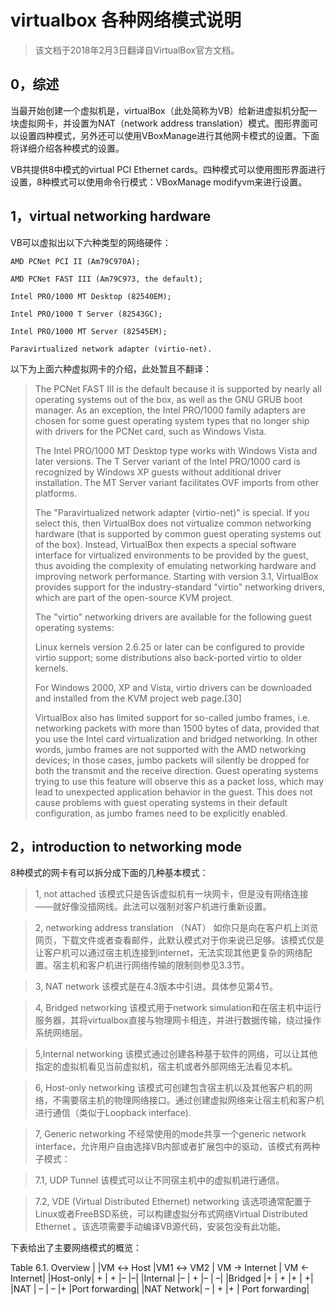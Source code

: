 # virtualbox 各种网络模式说明

>该文档于2018年2月3日翻译自VirtualBox官方文档。

## 0，综述
当最开始创建一个虚拟机是，virtualBox（此处简称为VB）给新进虚拟机分配一块虚拟网卡，并设置为NAT（network address translation）模式。图形界面可以设置四种模式，另外还可以使用VBoxManage进行其他网卡模式的设置。下面将详细介绍各种模式的设置。

VB共提供8中模式的virtual PCI Ethernet cards。四种模式可以使用图形界面进行设置，8种模式可以使用命令行模式：VBoxManage modifyvm来进行设置。

## 1，virtual networking hardware
VB可以虚拟出以下六种类型的网络硬件：
```
AMD PCNet PCI II (Am79C970A);

AMD PCNet FAST III (Am79C973, the default);

Intel PRO/1000 MT Desktop (82540EM);

Intel PRO/1000 T Server (82543GC);

Intel PRO/1000 MT Server (82545EM);

Paravirtualized network adapter (virtio-net).
```
以下为上面六种虚拟网卡的介绍，此处暂且不翻译：

<blockquote>
The PCNet FAST III is the default because it is supported by nearly all operating systems out of the box, as well as the GNU GRUB boot manager. As an exception, the Intel PRO/1000 family adapters are chosen for some guest operating system types that no longer ship with drivers for the PCNet card, such as Windows Vista.

The Intel PRO/1000 MT Desktop type works with Windows Vista and later versions. The T Server variant of the Intel PRO/1000 card is recognized by Windows XP guests without additional driver installation. The MT Server variant facilitates OVF imports from other platforms.

The "Paravirtualized network adapter (virtio-net)" is special. If you select this, then VirtualBox does not virtualize common networking hardware (that is supported by common guest operating systems out of the box). Instead, VirtualBox then expects a special software interface for virtualized environments to be provided by the guest, thus avoiding the complexity of emulating networking hardware and improving network performance. Starting with version 3.1, VirtualBox provides support for the industry-standard "virtio" networking drivers, which are part of the open-source KVM project.

The "virtio" networking drivers are available for the following guest operating systems:

Linux kernels version 2.6.25 or later can be configured to provide virtio support; some distributions also back-ported virtio to older kernels.

For Windows 2000, XP and Vista, virtio drivers can be downloaded and installed from the KVM project web page.[30]

VirtualBox also has limited support for so-called jumbo frames, i.e. networking packets with more than 1500 bytes of data, provided that you use the Intel card virtualization and bridged networking. In other words, jumbo frames are not supported with the AMD networking devices; in those cases, jumbo packets will silently be dropped for both the transmit and the receive direction. Guest operating systems trying to use this feature will observe this as a packet loss, which may lead to unexpected application behavior in the guest. This does not cause problems with guest operating systems in their default configuration, as jumbo frames need to be explicitly enabled.
</blockquote>

## 2，introduction to networking mode
8种模式的网卡有可以拆分成下面的几种基本模式：

> 1, not attached
该模式只是告诉虚拟机有一块网卡，但是没有网络连接——就好像没插网线。此法可以强制对客户机进行重新设置。

>2, networking address translation （NAT）
如你只是向在客户机上浏览网页，下载文件或者查看邮件，此默认模式对于你来说已足够。该模式仅是让客户机可以通过宿主机连接到internet，无法实现其他更复杂的网络配置。宿主机和客户机进行网络传输的限制则参见3.3节。

> 3, NAT network
该模式是在4.3版本中引进。具体参见第4节。

>4, Bridged networking
该模式用于network simulation和在宿主机中运行服务器，其将virtualbox直接与物理网卡相连，并进行数据传输，绕过操作系统网络层。

>5,Internal networking
该模式通过创建各种基于软件的网络，可以让其他指定的虚拟机看见当前虚拟机，宿主机或者外部网络无法看见本机。

>6, Host-only networking
该模式可创建包含宿主机以及其他客户机的网络，不需要宿主机的物理网络接口。通过创建虚拟网络来让宿主机和客户机进行通信（类似于Loopback interface).

> 7, Generic networking
不经常使用的mode共享一个generic network interface，允许用户自由选择VB内部或者扩展包中的驱动，该模式有两种子模式：

>7.1, UDP Tunnel
该模式可以让不同宿主机中的虚拟机进行通信。

>7.2, VDE (Virtual Distributed Ethernet) networking
该选项通常配置于Linux或者FreeBSD系统，可以构建虚拟分布式网络Virtual Distributed Ethernet 。该选项需要手动编译VB源代码，安装包没有此功能。

下表给出了主要网络模式的概览：

Table 6.1. Overview
|               |VM ↔ Host    |VM1 ↔ VM2   | VM → Internet |   VM ← Internet|
|Host-only|    +                 |        +    |–    |–|
|Internal    |–                      |       +    |–   | –|
|Bridged    |+                     |       +    |+   | +|
|NAT          |   –                  |        –    |+    |Port forwarding|
|NAT Network|    –             |       +    |+   | Port forwarding|










